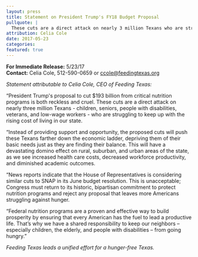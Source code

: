 ```yaml
---
layout: press
title: Statement on President Trump's FY18 Budget Proposal
pullquote: | 
  These cuts are a direct attack on nearly 3 million Texans who are struggling to keep up with the rising cost of living in our state. 
attribution: Celia Cole
date: 2017-05-23
categories:
featured: true
---  
```

**For Immediate Release:** 5/23/17   
**Contact:** Celia Cole, 512-590-0659 or ccole@feedingtexas.org

*Statement attributable to Celia Cole, CEO of Feeding Texas:*

“President Trump's proposal to cut $193 billion from critical nutrition programs is both reckless and cruel. These cuts are a direct attack on nearly three million Texans - children, seniors, people with disabilities, veterans, and low-wage workers - who are struggling to keep up with the rising cost of living in our state. 
 
“Instead of providing support and opportunity, the proposed cuts will push these Texans farther down the economic ladder, depriving them of their basic needs just as they are finding their balance. This will have a devastating domino effect on rural, suburban, and urban areas of the state, as we see increased health care costs, decreased workforce productivity, and diminished academic outcomes.
 
“News reports indicate that the House of Representatives is considering similar cuts to SNAP in its June budget resolution. This is unacceptable; Congress must return to its historic, bipartisan commitment to protect nutrition programs and reject any proposal that leaves more Americans struggling against hunger. 
 
“Federal nutrition programs are a proven and effective way to build prosperity by ensuring that every American has the fuel to lead a productive life. That’s why we have a shared responsibility to keep our neighbors – especially children, the elderly, and people with disabilities – from going hungry.” 

*Feeding Texas leads a unified effort for a hunger-free Texas.* 
